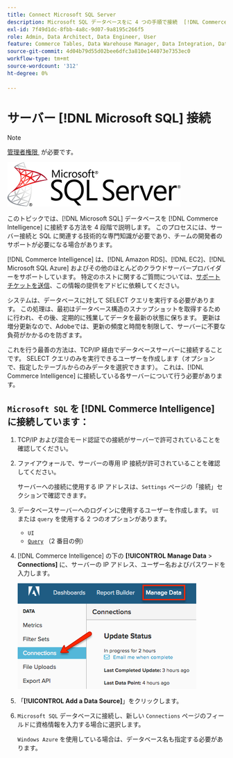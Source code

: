 ```yaml
---
title: Connect Microsoft SQL Server
description: Microsoft SQL データベースをに 4 つの手順で接続  [!DNL Commerce Intelligence]  る方法を説明します。
exl-id: 7f49d1dc-8fbb-4a8c-9d07-9a8195c266f5
role: Admin, Data Architect, Data Engineer, User
feature: Commerce Tables, Data Warehouse Manager, Data Integration, Data Import/Export, SQL Report Builder
source-git-commit: 4d04b79d55d02bee6dfc3a810e144073e7353ec0
workflow-type: tm+mt
source-wordcount: '312'
ht-degree: 0%

---
```


# サーバー [!DNL Microsoft SQL] 接続

>[!NOTE]
>
>[&#x200B; 管理者権限 &#x200B;](../../../administrator/user-management/user-management.md) が必要です。

![Microsoft SQL Server ロゴ &#x200B;](../../../assets/MicrosoftSQLServer-logo.png)

このトピックでは、[!DNL Microsoft SQL] データベースを [!DNL Commerce Intelligence] に接続する方法を 4 段階で説明します。 このプロセスには、サーバー接続と SQL に関連する技術的な専門知識が必要であり、チームの開発者のサポートが必要になる場合があります。

[!DNL Commerce Intelligence] は、[!DNL Amazon RDS]、[!DNL EC2]、[!DNL Microsoft SQL Azure] およびその他のほとんどのクラウドサーバープロバイダーをサポートしています。 特定のホストに関するご質問については、[&#x200B; サポートチケットを送信 &#x200B;](https://experienceleague.adobe.com/docs/commerce-knowledge-base/kb/troubleshooting/miscellaneous/mbi-service-policies.html?lang=ja)、この情報の提供をアドビに依頼してください。

システムは、データベースに対して SELECT クエリを実行する必要があります。 この処理は、最初はデータベース構造のスナップショットを取得するために行われ、その後、定期的に残業してデータを最新の状態に保ちます。 更新は増分更新なので、Adobeでは、更新の頻度と時間を制限して、サーバーに不要な負荷がかかるのを防ぎます。

これを行う最善の方法は、TCP/IP 経由でデータベースサーバーに接続することです。 SELECT クエリのみを実行できるユーザーを作成します（オプションで、指定したテーブルからのみデータを選択できます）。 これは、[!DNL Commerce Intelligence] に接続している各サーバーについて行う必要があります。

## `Microsoft SQL` を [!DNL Commerce Intelligence] に接続しています：

1. TCP/IP および混合モード認証での接続がサーバーで許可されていることを確認してください。

1. ファイアウォールで、サーバーの専用 IP 接続が許可されていることを確認してください。

   サーバーへの接続に使用する IP アドレスは、`Settings` ページの「接続」セクションで確認できます。

1. データベースサーバーへのログインに使用するユーザーを作成します。 `UI` または `query` を使用する 2 つのオプションがあります。
   * `UI`
   * [`Query`](http://sqlserverplanet.com/security/add-user) （2 番目の例）

1. [!DNL Commerce Intelligence] の下の **[!UICONTROL Manage Data** > **Connections]** に、サーバーの IP アドレス、ユーザー名およびパスワードを入力します。

   ![&#x200B; データベース統合を示すデータ接続の管理ページ &#x200B;](../../../assets/manage-data-connections.png)

1. 「**[!UICONTROL Add a Data Source]**」をクリックします。

1. `Microsoft SQL` データベースに接続し、新しい `Connections` ページのフィールドに資格情報を入力する場合に選択します。

   `Windows Azure` を使用している場合は、データベース名も指定する必要があります。
